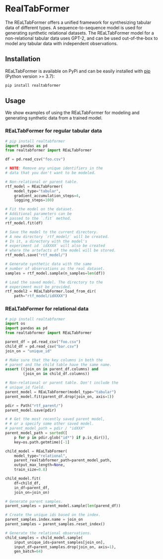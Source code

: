 # RealTabFormer

The REaLTabFormer offers a unified framework for synthesizing tabular data of different types. A sequence-to-sequence model is used for generating synthetic relational datasets. The REaLTabFormer model for a non-relational tabular data uses GPT-2, and can be used out-of-the-box to model any tabular data with independent observations.

## Installation

REaLTabFormer is available on PyPi and can be easily installed with [pip](https://pypi.org/project/pip/) (Python version >= 3.7):

```bash
pip install realtabformer
```

## Usage

We show examples of using the REaLTabFormer for modeling and generating synthetic data from a trained model.

### REaLTabFormer for regular tabular data


```Python
# pip install realtabformer
import pandas as pd
from realtabformer import REaLTabFormer

df = pd.read_csv("foo.csv")

# NOTE: Remove any unique identifiers in the
# data that you don't want to be modeled.

# Non-relational or parent table.
rtf_model = REaLTabFormer(
    model_type="tabular",
    gradient_accumulation_steps=4,
    logging_steps=100)

# Fit the model on the dataset.
# Additional parameters can be
# passed to the `.fit` method.
rtf_model.fit(df)

# Save the model to the current directory.
# A new directory `rtf_model/` will be created.
# In it, a directory with the model's
# experiment id `idXXXX` will also be created
# where the artefacts of the model will be stored.
rtf_model.save("rtf_model/")

# Generate synthetic data with the same
# number of observations as the real dataset.
samples = rtf_model.sample(n_samples=len(df))

# Load the saved model. The directory to the
# experiment must be provided.
rtf_model2 = REaLTabFormer.load_from_dir(
    path="rtf_model/idXXXX")
```


### REaLTabFormer for relational data

```Python
# pip install realtabformer
import os
import pandas as pd
from realtabformer import REaLTabFormer

parent_df = pd.read_csv("foo.csv")
child_df = pd.read_csv("bar.csv")
join_on = "unique_id"

# Make sure that the key columns in both the
# parent and the child table have the same name.
assert ((join_on in parent_df.columns) and
        (join_on in child_df.columns))

# Non-relational or parent table. Don't include the
# unique_id field.
parent_model = REaLTabFormer(model_type="tabular")
parent_model.fit(parent_df.drop(join_on, axis=1))

pdir = Path("rtf_parent/")
parent_model.save(pdir)

# # Get the most recently saved parent model,
# # or a specify some other saved model.
# parent_model_path = pdir / "idXXX"
parent_model_path = sorted([
    p for p in pdir.glob("id*") if p.is_dir()],
    key=os.path.getmtime)[-1]

child_model = REaLTabFormer(
    model_type="relational",
    parent_realtabformer_path=parent_model_path,
    output_max_length=None,
    train_size=0.8)

child_model.fit(
    df=child_df,
    in_df=parent_df,
    join_on=join_on)

# Generate parent samples.
parent_samples = parent_model.sample(len(parend_df))

# Create the unique ids based on the index.
parent_samples.index.name = join_on
parent_samples = parent_samples.reset_index()

# Generate the relational observations.
child_samples = child_model.sample(
    input_unique_ids=parent_samples[join_on],
    input_df=parent_samples.drop(join_on, axis=1),
    gen_batch=64)

```
